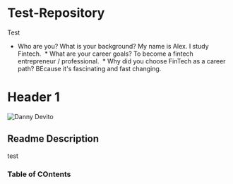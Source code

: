 # Test-Repository
Test
   * Who are you? What is your background?
   My name is Alex. I study Fintech.
​
    * What are your career goals?
    To become a fintech entrepreneur / professional.
​
    * Why did you choose FinTech as a career path?
    BEcause it's fascinating and fast changing.

# Header 1 #


![Danny Devito](DannyDevito.png)

## Readme Description ##
test

### Table of COntents ###
